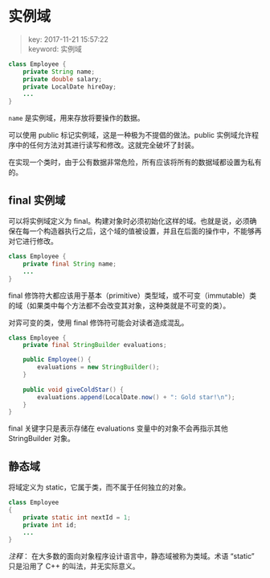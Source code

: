 # 实例域
>key: 2017-11-21 15:57:22  
>keyword: 实例域  

```java
class Employee {
    private String name;
    private double salary;
    private LocalDate hireDay;
    ...
}
```

`name` 是实例域，用来存放将要操作的数据。

可以使用 public 标记实例域，这是一种极为不提倡的做法。public 实例域允许程序中的任何方法对其进行读写和修改。这就完全破坏了封装。

在实现一个类时，由于公有数据非常危险，所有应该将所有的数据域都设置为私有的。

## final 实例域
可以将实例域定义为 final。构建对象时必须初始化这样的域。也就是说，必须确保在每一个构造器执行之后，这个域的值被设置，并且在后面的操作中，不能够再对它进行修改。

```java
class Employee {
    private final String name;
    ...
}
```

final 修饰符大都应该用于基本（primitive）类型域，或不可变（immutable）类的域（如果类中每个方法都不会改变其对象，这种类就是不可变的类）。

对弈可变的类，使用 final 修饰符可能会对读者造成混乱。

```java
class Employee {
    private final StringBuilder evaluations;

    public Employee() {
        evaluations = new StringBuilder();
    }
    
    public void giveColdStar() {
        evaluations.append(LocalDate.now() + ": Gold star!\n");
    }
}
```

final 关键字只是表示存储在 evaluations 变量中的对象不会再指示其他 StringBuilder 对象。

## 静态域
将域定义为 static，它属于类，而不属于任何独立的对象。
```java
class Employee
{
    private static int nextId = 1;
    private int id;
    ...
}
```

*注释*： 在大多数的面向对象程序设计语言中，静态域被称为类域。术语 “static” 只是沿用了 C++ 的叫法，并无实际意义。